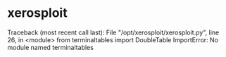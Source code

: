 # xerosploit
Traceback (most recent call last):   File "/opt/xerosploit/xerosploit.py", line 26, in &lt;module>     from terminaltables import DoubleTable ImportError: No module named terminaltables
